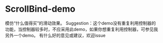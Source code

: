 # ScrollBind-demo
模仿“什么值得买”的滑动效果。
Suggestion：这个demo没有重复利用控制器的功能，当控制器较多时，不应采用此demo，如果你想重复利用控制器，可参见我另外一个demo。
有什么好的意见或建议，欢迎issue
